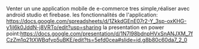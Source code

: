 Venter un une application mobile de e-commerce tres simple,réaliser avec android studio et firebase.
les fonctionnalités de l'application: https://docs.google.com/spreadsheets/d/1ZkkdGEnE07r2-Y_3sp-oxKHG-y1jI6k0JddN-j8VRTo/edit?usp=sharing
la presentation en power point:https://docs.google.com/presentation/d/1N7l98bdnpHVxSnANJXM_7fCzZm1q21tXWBqfvp5uBKE/edit?ts=5efd0cea#slide=id.g8b80c60da7_2_0
